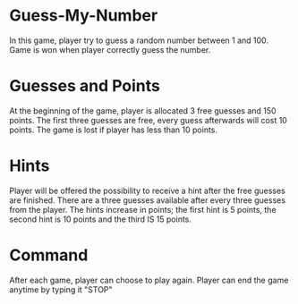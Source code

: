# Guess-My-Number
In this game, player try to guess a random number between 1 and 100. Game is won when player correctly guess the number.

# Guesses and Points
At the beginning of the game, player is allocated 3 free guesses and 150 points. The first three guesses are free, every guess afterwards will cost 10 points. The game is lost if player has less than 10 points. 

# Hints
Player will be offered the possibility to receive a hint after the free guesses are finished. There are a three guesses available after every three guesses from the player. The hints increase in points; the first hint is 5 points, the second hint is 10 points and the third IS 15 points.

# Command
After each game, player can choose to play again. Player can end the game anytime by typing it "STOP"
